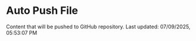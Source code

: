 # Auto Push File

Content that will be pushed to GitHub repository.
Last updated: 07/09/2025, 05:53:07 PM